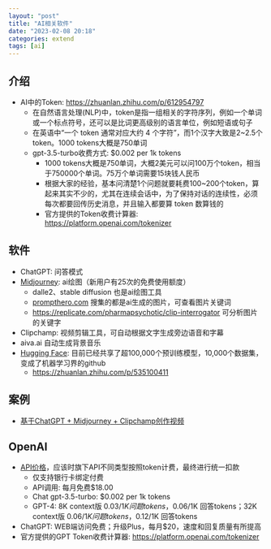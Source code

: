 ```yaml
---
layout: "post"
title: "AI相关软件"
date: "2023-02-08 20:18"
categories: extend
tags: [ai]
---
```


## 介绍

- AI中的Token: https://zhuanlan.zhihu.com/p/612954797
    - 在自然语言处理(NLP)中，token是指一组相关的字符序列，例如一个单词或一个标点符号，还可以是比词更高级别的语言单位，例如短语或句子
    - 在英语中“一个 token 通常对应大约 4 个字符”，而1个汉字大致是2~2.5个token。1000 tokens大概是750单词
    - gpt-3.5-turbo收费方式: $0.002 per 1k tokens
        - 1000 tokens大概是750单词，大概2美元可以问100万个token，相当于750000个单词。75万个单词需要15块钱人民币
        - 根据大家的经验，基本问清楚1个问题就要耗费100~200个token，算起来其实不少的，尤其在连续会话中，为了保持对话的连续性，必须每次都要回传历史消息，并且输入都要算 token 数算钱的
        - 官方提供的Token收费计算器: https://platform.openai.com/tokenizer

## 软件

- ChatGPT: 问答模式
- [Midjourney](https://www.midjourney.com/): ai绘图（新用户有25次的免费使用额度）
    - dalle2、stable diffusion 也是ai绘图工具
    - [prompthero.com](https://prompthero.com) 搜集的都是ai生成的图片，可查看图片关键词
    - https://replicate.com/pharmapsychotic/clip-interrogator 可分析图片的关键字
- Clipchamp: 视频剪辑工具，可自动根据文字生成旁边语音和字幕
- aiva.ai 自动生成背景音乐
- [Hugging Face](http://www.huggingface.co): 目前已经共享了超100,000个预训练模型，10,000个数据集，变成了机器学习界的github
    - https://zhuanlan.zhihu.com/p/535100411

## 案例

- [基于ChatGPT + Midjourney + Clipchamp创作视频](https://www.bilibili.com/video/BV1wW4y1G7a3)

## OpenAI

- [API价格](https://openai.com/pricing)，应该时旗下API不同类型按照token计费，最终进行统一扣款
    - 仅支持银行卡绑定付费
    - API调用: 每月免费$18.00
    - Chat gpt-3.5-turbo: $0.002 per 1k tokens
    - GPT-4: 8K context版 $0.03/1K 问题tokens，$0.06/1K 回答tokens；32K context版 $0.06/1K 问题tokens，$0.12/1K 回答tokens
- ChatGPT: WEB端访问免费；升级Plus，每月$20，速度和回复质量有所提高
- 官方提供的GPT Token收费计算器: https://platform.openai.com/tokenizer
